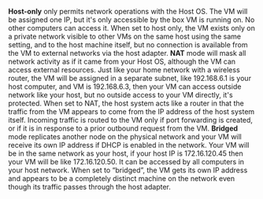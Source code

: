 **Host-only** only permits network operations with the Host OS. The VM will be assigned one IP, but it's only accessible by the box VM is running on. No other computers can access it. When set to host only, the VM exists only on a private network visible to other VMs on the same host using the same setting, and to the host machine itself, but no connection is available from the VM to external networks via the host adapter.
**NAT** mode will mask all network activity as if it came from your Host OS, although the VM can access external resources. Just like your home network with a wireless router, the VM will be assigned in a separate subnet, like 192.168.6.1 is your host computer, and VM is 192.168.6.3, then your VM can access outside network like your host, but no outside access to your VM directly, it's protected. When set to NAT, the host system acts like a router in that the traffic from the VM appears to come from the IP address of the host system itself. Incoming traffic is routed to the VM only if port forwarding is created, or if it is in response to a prior outbound request from the VM.
**Bridged** mode replicates another node on the physical network and your VM will receive its own IP address if DHCP is enabled in the network. Your VM will be in the same network as your host, if your host IP is 172.16.120.45 then your VM will be like 172.16.120.50. It can be accessed by all computers in your host network. When set to “bridged”, the VM gets its own IP address and appears to be a completely distinct machine on the network even though its traffic passes through the host adapter.
